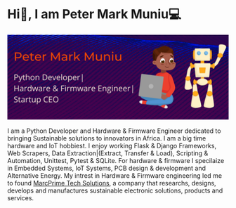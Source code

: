 # Hi:wave:, I am Peter Mark Muniu:computer:

![alt text](https://github.com/keystro/keystro/blob/main/github%20cover.png?raw=true)

I am a Python Developer and Hardware & Firmware Engineer dedicated to bringing Sustainable solutions to innovators in Africa. I am a big time hardware and IoT hobbiest. I enjoy working Flask & Django Frameworks, Web Scrapers, Data Extraction|(Extract, Transfer & Load), Scripting & Automation, Unittest, Pytest & SQLite. For hardware & firmware I specilaize in Embedded Systems, IoT Systems, PCB design & development and Alternative Energy. My intrest in Hardware & Firmware engineering led me to found [MarcPrime Tech Solutions](https://marcprime-tech.co.ke/), a company that researchs, designs, develops and manufactures sustainable electronic solutions, products and services.
